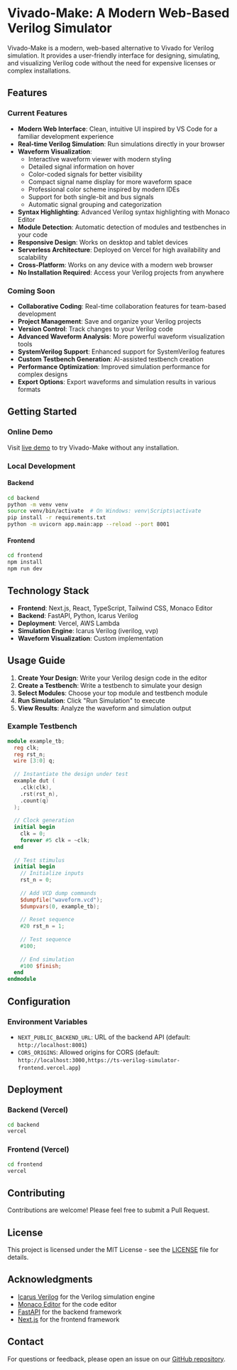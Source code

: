 # Vivado-Make: A Modern Web-Based Verilog Simulator

Vivado-Make is a modern, web-based alternative to Vivado for Verilog simulation. It provides a user-friendly interface for designing, simulating, and visualizing Verilog code without the need for expensive licenses or complex installations.

## Features

### Current Features

- **Modern Web Interface**: Clean, intuitive UI inspired by VS Code for a familiar development experience
- **Real-time Verilog Simulation**: Run simulations directly in your browser
- **Waveform Visualization**: 
  - Interactive waveform viewer with modern styling
  - Detailed signal information on hover
  - Color-coded signals for better visibility
  - Compact signal name display for more waveform space
  - Professional color scheme inspired by modern IDEs
  - Support for both single-bit and bus signals
  - Automatic signal grouping and categorization
- **Syntax Highlighting**: Advanced Verilog syntax highlighting with Monaco Editor
- **Module Detection**: Automatic detection of modules and testbenches in your code
- **Responsive Design**: Works on desktop and tablet devices
- **Serverless Architecture**: Deployed on Vercel for high availability and scalability
- **Cross-Platform**: Works on any device with a modern web browser
- **No Installation Required**: Access your Verilog projects from anywhere

### Coming Soon

- **Collaborative Coding**: Real-time collaboration features for team-based development
- **Project Management**: Save and organize your Verilog projects
- **Version Control**: Track changes to your Verilog code
- **Advanced Waveform Analysis**: More powerful waveform visualization tools
- **SystemVerilog Support**: Enhanced support for SystemVerilog features
- **Custom Testbench Generation**: AI-assisted testbench creation
- **Performance Optimization**: Improved simulation performance for complex designs
- **Export Options**: Export waveforms and simulation results in various formats

## Getting Started

### Online Demo

Visit [live demo](https://ts-verilog-simulator-frontend.vercel.app) to try Vivado-Make without any installation.

### Local Development

#### Backend

```bash
cd backend
python -m venv venv
source venv/bin/activate  # On Windows: venv\Scripts\activate
pip install -r requirements.txt
python -m uvicorn app.main:app --reload --port 8001
```

#### Frontend

```bash
cd frontend
npm install
npm run dev
```

## Technology Stack

- **Frontend**: Next.js, React, TypeScript, Tailwind CSS, Monaco Editor
- **Backend**: FastAPI, Python, Icarus Verilog
- **Deployment**: Vercel, AWS Lambda
- **Simulation Engine**: Icarus Verilog (iverilog, vvp)
- **Waveform Visualization**: Custom implementation

## Usage Guide

1. **Create Your Design**: Write your Verilog design code in the editor
2. **Create a Testbench**: Write a testbench to simulate your design
3. **Select Modules**: Choose your top module and testbench module
4. **Run Simulation**: Click "Run Simulation" to execute
5. **View Results**: Analyze the waveform and simulation output

### Example Testbench

```verilog
module example_tb;
  reg clk;
  reg rst_n;
  wire [3:0] q;
  
  // Instantiate the design under test
  example dut (
    .clk(clk),
    .rst(rst_n),
    .count(q)
  );
  
  // Clock generation
  initial begin
    clk = 0;
    forever #5 clk = ~clk;
  end
  
  // Test stimulus
  initial begin
    // Initialize inputs
    rst_n = 0;
    
    // Add VCD dump commands
    $dumpfile("waveform.vcd");
    $dumpvars(0, example_tb);
    
    // Reset sequence
    #20 rst_n = 1;
    
    // Test sequence
    #100;
    
    // End simulation
    #100 $finish;
  end
endmodule
```

## Configuration

### Environment Variables

- `NEXT_PUBLIC_BACKEND_URL`: URL of the backend API (default: `http://localhost:8001`)
- `CORS_ORIGINS`: Allowed origins for CORS (default: `http://localhost:3000,https://ts-verilog-simulator-frontend.vercel.app`)

## Deployment

### Backend (Vercel)

```bash
cd backend
vercel
```

### Frontend (Vercel)

```bash
cd frontend
vercel
```

## Contributing

Contributions are welcome! Please feel free to submit a Pull Request.

## License

This project is licensed under the MIT License - see the [LICENSE](LICENSE) file for details.

## Acknowledgments

- [Icarus Verilog](http://iverilog.icarus.com/) for the Verilog simulation engine
- [Monaco Editor](https://microsoft.github.io/monaco-editor/) for the code editor
- [FastAPI](https://fastapi.tiangolo.com/) for the backend framework
- [Next.js](https://nextjs.org/) for the frontend framework

## Contact

For questions or feedback, please open an issue on our [GitHub repository](https://github.com/yomnahisham/ts-verilog-simulator). 
